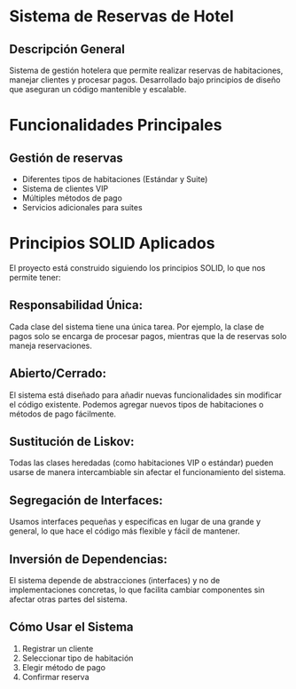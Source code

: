 # Sistema de Reservas de Hotel
## Descripción General
Sistema de gestión hotelera que permite realizar reservas de habitaciones, manejar clientes y procesar pagos. Desarrollado bajo principios de diseño que aseguran un código mantenible y escalable.

# Funcionalidades Principales

## Gestión de reservas
- Diferentes tipos de habitaciones (Estándar y Suite)
- Sistema de clientes VIP
- Múltiples métodos de pago
- Servicios adicionales para suites

# Principios SOLID Aplicados
El proyecto está construido siguiendo los principios SOLID, lo que nos permite tener:

## Responsabilidad Única:
Cada clase del sistema tiene una única tarea. Por ejemplo, la clase de pagos solo se encarga de procesar pagos, mientras que la de reservas solo maneja reservaciones.

## Abierto/Cerrado: 
El sistema está diseñado para añadir nuevas funcionalidades sin modificar el código existente. Podemos agregar nuevos tipos de habitaciones o métodos de pago fácilmente.

## Sustitución de Liskov: 
Todas las clases heredadas (como habitaciones VIP o estándar) pueden usarse de manera intercambiable sin afectar el funcionamiento del sistema.

## Segregación de Interfaces: 
Usamos interfaces pequeñas y específicas en lugar de una grande y general, lo que hace el código más flexible y fácil de mantener.

## Inversión de Dependencias: 
El sistema depende de abstracciones (interfaces) y no de implementaciones concretas, lo que facilita cambiar componentes sin afectar otras partes del sistema.

## Cómo Usar el Sistema

1. Registrar un cliente
2. Seleccionar tipo de habitación
3. Elegir método de pago
4. Confirmar reserva
